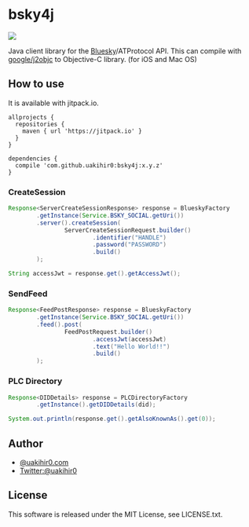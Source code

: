 # bsky4j

[![](https://jitpack.io/v/uakihir0/bsky4j.svg)](https://jitpack.io/#uakihir0/bsky4j)

Java client library for the [Bluesky](https://blueskyweb.xyz/)/ATProtocol API. This can compile with [google/j2objc]() to Objective-C library. (for iOS and Mac OS) 

## How to use

It is available with jitpack.io.

```
allprojects {
  repositories {
    maven { url 'https://jitpack.io' }
  }
}

dependencies {
  compile 'com.github.uakihir0:bsky4j:x.y.z'
}
```

### CreateSession 

```java
Response<ServerCreateSessionResponse> response = BlueskyFactory
        .getInstance(Service.BSKY_SOCIAL.getUri())
        .server().createSession(
                ServerCreateSessionRequest.builder()
                        .identifier("HANDLE")
                        .password("PASSWORD")
                        .build()
        );

String accessJwt = response.get().getAccessJwt();
```

### SendFeed

```java
Response<FeedPostResponse> response = BlueskyFactory
        .getInstance(Service.BSKY_SOCIAL.getUri())
        .feed().post(
                FeedPostRequest.builder()
                        .accessJwt(accessJwt)
                        .text("Hello World!!")
                        .build()
        );
```

### PLC Directory

```java
Response<DIDDetails> response = PLCDirectoryFactory
        .getInstance().getDIDDetails(did);

System.out.println(response.get().getAlsoKnownAs().get(0));
```

## Author

* [@uakihir0.com](https://bsky.app/profile/uakihir0.com)
* [Twitter:@uakihir0](https://twitter.com/uakihir0)


## License

This software is released under the MIT License, see LICENSE.txt.
